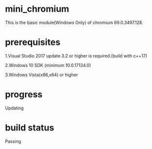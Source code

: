 # mini_chromium
This is the basic module(Windows Only) of chromium 69.0.3497.128. 

# prerequisites
1.Visual Studio 2017 update 3.2 or higher is required.(build with c++17)

2.Windows 10 SDK (minimum 10.0.17134.0)

3.Windows Vista(x86,x64) or higher

# progress
Updating

# build status
Passing
